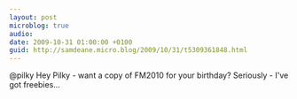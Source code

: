 ```yaml
---
layout: post
microblog: true
audio: 
date: 2009-10-31 01:00:00 +0100
guid: http://samdeane.micro.blog/2009/10/31/t5309361848.html
---
```

@pilky Hey Pilky - want a copy of FM2010 for your birthday? Seriously - I've got freebies...

